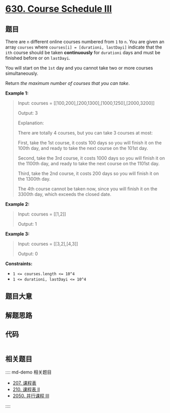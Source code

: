 # [630. Course Schedule III](https://leetcode.com/problems/course-schedule-iii/)

## 题目

There are `n` different online courses numbered from `1` to `n`. You are given
an array `courses` where `courses[i] = [durationi, lastDayi]` indicate that
the `ith` course should be taken **continuously** for `durationi` days and
must be finished before or on `lastDayi`.

You will start on the `1st` day and you cannot take two or more courses
simultaneously.

Return _the maximum number of courses that you can take_.

**Example 1:**

> Input: courses = [[100,200],[200,1300],[1000,1250],[2000,3200]]
>
> Output: 3
>
> Explanation:
>
> There are totally 4 courses, but you can take 3 courses at most:
>
> First, take the 1st course, it costs 100 days so you will finish it on the 100th day, and ready to take the next course on the 101st day.
>
> Second, take the 3rd course, it costs 1000 days so you will finish it on the 1100th day, and ready to take the next course on the 1101st day.
>
> Third, take the 2nd course, it costs 200 days so you will finish it on the 1300th day.
>
> The 4th course cannot be taken now, since you will finish it on the 3300th day, which exceeds the closed date.

**Example 2:**

> Input: courses = [[1,2]]
>
> Output: 1

**Example 3:**

> Input: courses = [[3,2],[4,3]]
>
> Output: 0

**Constraints:**

- `1 <= courses.length <= 10^4`
- `1 <= durationi, lastDayi <= 10^4`

## 题目大意

## 解题思路

## 代码

```javascript

```

## 相关题目

:::: md-demo 相关题目

- [207. 课程表](https://leetcode.com/problems/course-schedule)
- [210. 课程表 II](https://leetcode.com/problems/course-schedule-ii)
- [2050. 并行课程 III](https://leetcode.com/problems/parallel-courses-iii)

::::
